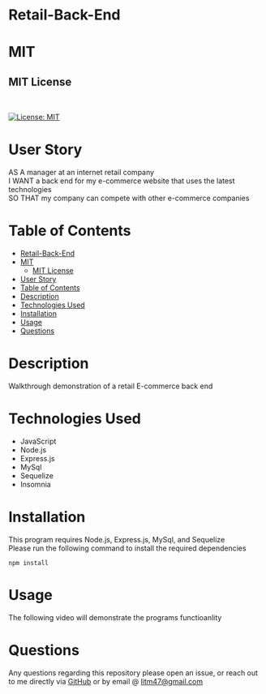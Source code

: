 # Retail-Back-End

# MIT 

## MIT License 
<br>

[![License: MIT](https://img.shields.io/badge/License-MIT-yellow.svg)](https://opensource.org/licenses/MIT)

# User Story 
AS A manager at an internet retail company
<br>
I WANT a back end for my e-commerce website that uses the latest technologies
<br>
SO THAT my company can compete with other e-commerce companies

# Table of Contents 
- [Retail-Back-End](#retail-back-end)
- [MIT](#mit)
  - [MIT License](#mit-license)
- [User Story](#user-story)
- [Table of Contents](#table-of-contents)
- [Description](#description)
- [Technologies Used](#technologies-used)
- [Installation](#installation)
- [Usage](#usage)
- [Questions](#questions)











# Description 
Walkthrough demonstration of a retail E-commerce back end 

# Technologies Used
- JavaScript 
- Node.js
- Express.js
- MySql 
- Sequelize 
- Insomnia 

# Installation 
This program requires Node.js, Express.js, MySql, and Sequelize 
<br>
Please run the following command to install the required dependencies 
<pre><code>npm install</code></pre>

# Usage
The following video will demonstrate the programs functioanlity 
<br>

# Questions 
Any questions regarding this repository please open an issue, or reach out to me directly via <a href="https://github.com/CoffeeEyes28">GitHub</a> or by email @ <a href="mailto:litm47@gmail.com">litm47@gmail.com</a>